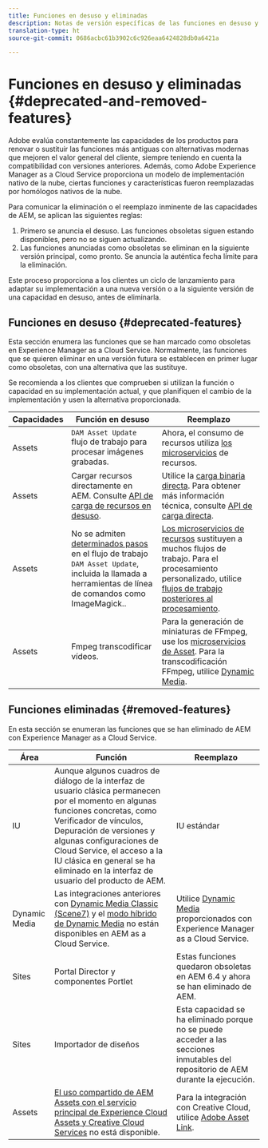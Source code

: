 ```yaml
---
title: Funciones en desuso y eliminadas
description: Notas de versión específicas de las funciones en desuso y eliminadas de Adobe Experience Manager as a Cloud Service.
translation-type: ht
source-git-commit: 0686acbc61b3902c6c926eaa6424828db0a6421a

---
```



# Funciones en desuso y eliminadas {#deprecated-and-removed-features}

Adobe evalúa constantemente las capacidades de los productos para renovar o sustituir las funciones más antiguas con alternativas modernas que mejoren el valor general del cliente, siempre teniendo en cuenta la compatibilidad con versiones anteriores. Además, como Adobe Experience Manager as a Cloud Service proporciona un modelo de implementación nativo de la nube, ciertas funciones y características fueron reemplazadas por homólogos nativos de la nube.

Para comunicar la eliminación o el reemplazo inminente de las capacidades de AEM, se aplican las siguientes reglas:

1. Primero se anuncia el desuso. Las funciones obsoletas siguen estando disponibles, pero no se siguen actualizando.
1. Las funciones anunciadas como obsoletas se eliminan en la siguiente versión principal, como pronto. Se anuncia la auténtica fecha límite para la eliminación.

Este proceso proporciona a los clientes un ciclo de lanzamiento para adaptar su implementación a una nueva versión o a la siguiente versión de una capacidad en desuso, antes de eliminarla.

## Funciones en desuso {#deprecated-features}

Esta sección enumera las funciones que se han marcado como obsoletas en Experience Manager as a Cloud Service. Normalmente, las funciones que se quieren eliminar en una versión futura se establecen en primer lugar como obsoletas, con una alternativa que las sustituye.

Se recomienda a los clientes que comprueben si utilizan la función o capacidad en su implementación actual, y que planifiquen el cambio de la implementación y usen la alternativa proporcionada.

| Capacidades | Función en desuso | Reemplazo |
| ------------ | ------------------ | ----------- |
| Assets | `DAM Asset Update` flujo de trabajo para procesar imágenes grabadas. | Ahora, el consumo de recursos utiliza [los microservicios](/help/assets/asset-microservices-overview.md) de recursos. |
| Assets | Cargar recursos directamente en AEM. Consulte [API de carga de recursos en desuso](/help/assets/developer-reference-material-apis.md#deprecated-asset-upload-api). | Utilice la [carga binaria directa](/help/assets/add-assets.md). Para obtener más información técnica, consulte [API de carga directa](/help/assets/developer-reference-material-apis.md#overview-binary-upload). |
| Assets | No se admiten [determinados pasos](/help/assets/developer-reference-material-apis.md#post-processing-workflows-steps) en el flujo de trabajo `DAM Asset Update`, incluida la llamada a herramientas de línea de comandos como ImageMagick.. | [Los microservicios de recursos](/help/assets/asset-microservices-overview.md) sustituyen a muchos flujos de trabajo. Para el procesamiento personalizado, utilice [flujos de trabajo posteriores al procesamiento](/help/assets/asset-microservices-configure-and-use.md#post-processing-workflows). |
| Assets | Fmpeg transcodificar vídeos. | Para la generación de miniaturas de FFmpeg, use los [microservicios de Asset](/help/assets/asset-microservices-overview.md). Para la transcodificación FFmpeg, utilice [Dynamic Media](/help/assets/manage-video-assets.md). |

## Funciones eliminadas {#removed-features}

En esta sección se enumeran las funciones que se han eliminado de AEM con Experience Manager as a Cloud Service.

| Área | Función | Reemplazo |
| ------------ | ------------------ | ----------- |
| IU | Aunque algunos cuadros de diálogo de la interfaz de usuario clásica permanecen por el momento en algunas funciones concretas, como Verificador de vínculos, Depuración de versiones y algunas configuraciones de Cloud Service, el acceso a la IU clásica en general se ha eliminado en la interfaz de usuario del producto de AEM. | IU estándar |
| Dynamic Media | Las integraciones anteriores con [Dynamic Media Classic (Scene7)](https://helpx.adobe.com/experience-manager/6-5/sites/administering/using/scene7.html) y el [modo híbrido de Dynamic Media](https://helpx.adobe.com/experience-manager/6-5/assets/using/config-dynamic.html) no están disponibles en AEM as a Cloud Service. | Utilice [Dynamic Media](/help/assets/dynamic-media/dynamic-media.md) proporcionados con Experience Manager as a Cloud Service. |
| Sites | Portal Director y componentes Portlet | Estas funciones quedaron obsoletas en AEM 6.4 y ahora se han eliminado de AEM. |
| Sites | Importador de diseños | Esta capacidad se ha eliminado porque no se puede acceder a las secciones inmutables del repositorio de AEM durante la ejecución. |
| Assets | [El uso compartido de AEM Assets con el servicio principal de Experience Cloud Assets y Creative Cloud Services](https://docs.adobe.com/content/help/en/experience-manager-65/administering/integration/configure-assets-cc-integration.html) no está disponible. | Para la integración con Creative Cloud, utilice [Adobe Asset Link](https://helpx.adobe.com/es/enterprise/using/adobe-asset-link.html). |
